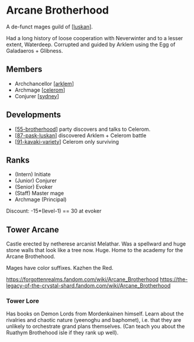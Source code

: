 # Arcane Brotherhood
A de-funct mages guild of [[luskan]].

Had a long history of loose cooperation with Neverwinter and to a lesser extent, Waterdeep.
Corrupted and guided by Arklem using the Egg of Galadaeros + Glibness.

## Members
- Archchancellor [[arklem]]
- Archmage [[celerom]]
- Conjurer [[sydney]]

## Developments
- [[55-brotherhood]] party discovers and talks to Celerom.
- [[87-pask-luskan]] discovered Arklem + Celerom battle
- [[91-kavaki-variety]] Celerom only surviving

## Ranks
- (Intern) Initiate
- (Junior) Conjurer
- (Senior) Evoker
- (Staff) Master mage
- Archmage (Principal)

Discount: -15*(level-1) == 30 at evoker

## Tower Arcane
Castle erected by netherese arcanist Melathar. Was a spellward and huge stone walls that look like a tree now. Huge. Home to the academy for the Arcane Brothehood.

Mages have color suffixes. Kazhen the Red.

https://forgottenrealms.fandom.com/wiki/Arcane_Brotherhood
https://the-legacy-of-the-crystal-shard.fandom.com/wiki/Arcane_Brotherhood

### Tower Lore
Has books on Demon Lords from Mordenkainen himself.
Learn about the rivalries and chaotic nature (yeenoghu and baphomet), i.e. that they are unlikely to orchestrate grand plans themselves.
(Can teach you about the Ruathym Brothehood isle if they rank up well).


[//begin]: # "Autogenerated link references for markdown compatibility"
[luskan]: ../north/luskan "Luskan"
[arklem]: ../npcs/arklem "Arklem Greeth"
[celerom]: ../npcs/celerom "Celerum"
[sydney]: ../npcs/sydney "Sydney"
[55-brotherhood]: ../recaps/55-brotherhood "55-brotherhood"
[87-pask-luskan]: ../recaps/87-pask-luskan "87-pask-luskan"
[91-kavaki-variety]: ../recaps/91-kavaki-variety "91-kavaki-variety"
[//end]: # "Autogenerated link references"
